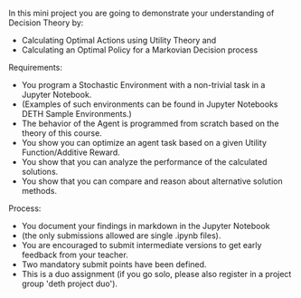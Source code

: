 In this mini project you are going to demonstrate your understanding of Decision Theory by:
- Calculating Optimal Actions using Utility Theory
and
- Calculating an Optimal Policy for a Markovian Decision process

Requirements:
- You program a Stochastic Environment with a non-trivial task in a Jupyter Notebook.
- (Examples of such environments can be found in Jupyter Notebooks DETH Sample Environments.)
- The behavior of the Agent is programmed from scratch based on the theory of this course.
- You show you can optimize an agent task based on a given Utility Function/Additive Reward.
- You show that you can analyze the performance of the calculated solutions.
- You show that you can compare and reason about alternative solution methods. 

Process:
- You document your findings in markdown in the Jupyter Notebook
- (the only submissions allowed are single .ipynb files).
- You are encouraged to submit intermediate versions to get early feedback from your teacher.
- Two mandatory submit points have been defined.
- This is a duo assignment (if you go solo, please also register in a project group 'deth project duo').
